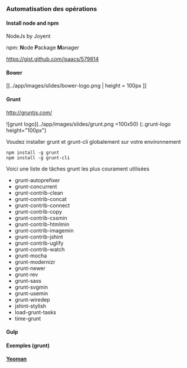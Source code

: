 ### Automatisation des opérations

#### Install node and npm

NodeJs by Joyent

npm: **N**ode **P**ackage **M**anager

https://gist.github.com/isaacs/579814

#### Bower
[[../app/images/slides/bower-logo.png | height = 100px ]]

#### Grunt
http://gruntjs.com/

![grunt logo](../app/images/slides/grunt.png =100x50)
{:.grunt-logo height="100px"}

Voudez installer grunt et grunt-cli globalement sur votre environnement
```
npm install -g grunt
npm install -g grunt-cli
```

Voici une liste de tâches grunt les plus courament utilisées

- grunt-autoprefixer
- grunt-concurrent
- grunt-contrib-clean
- grunt-contrib-concat
- grunt-contrib-connect
- grunt-contrib-copy
- grunt-contrib-cssmin
- grunt-contrib-htmlmin
- grunt-contrib-imagemin
- grunt-contrib-jshint
- grunt-contrib-uglify
- grunt-contrib-watch
- grunt-mocha
- grunt-modernizr
- grunt-newer
- grunt-rev
- grunt-sass
- grunt-svgmin
- grunt-usemin
- grunt-wiredep
- jshint-stylish
- load-grunt-tasks
- time-grunt

#### Gulp
#### Exemples (grunt)
#### [Yeoman](http://yeoman.io/)